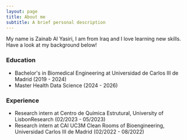 ```yaml
---
layout: page
title: About me
subtitle: A brief personal description
---
```


My name is Zainab Al Yasiri, I am from Iraq and I love learning new skills. Have a look at my background below!

### Education

- Bachelor's in Biomedical Engineering at Universidad de Carlos III de Madrid (2019 - 2024)
- Master Health Data Science (2024 - 2026)

### Experience
- Research intern at Centro de Química Estrutural, University of LisbonResearch (02/2023 - 05/2023)
- Research intern at CAI UC3M Clean Rooms of Bioengineering, Universidad Carlos III de Madrid (02/2022 - 08/2022)
